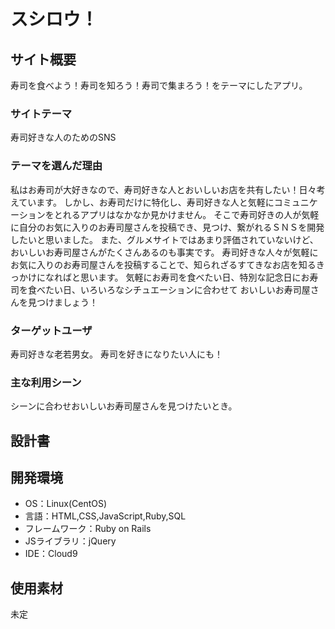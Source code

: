 # スシロウ！

## サイト概要
寿司を食べよう！寿司を知ろう！寿司で集まろう！をテーマにしたアプリ。
### サイトテーマ
寿司好きな人のためのSNS

### テーマを選んだ理由
私はお寿司が大好きなので、寿司好きな人とおいしいお店を共有したい！日々考えています。
しかし、お寿司だけに特化し、寿司好きな人と気軽にコミュニケーションをとれるアプリはなかなか見かけません。
そこで寿司好きの人が気軽に自分のお気に入りのお寿司屋さんを投稿でき、見つけ、繋がれるＳＮＳを開発したいと思いました。
また、グルメサイトではあまり評価されていないけど、おいしいお寿司屋さんがたくさんあるのも事実です。
寿司好きな人々が気軽にお気に入りのお寿司屋さんを投稿することで、知られざるすてきなお店を知るきっかけになればと思います。
気軽にお寿司を食べたい日、特別な記念日にお寿司を食べたい日、いろいろなシチュエーションに合わせて
おいしいお寿司屋さんを見つけましょう！

### ターゲットユーザ
寿司好きな老若男女。
寿司を好きになりたい人にも！

### 主な利用シーン
シーンに合わせおいしいお寿司屋さんを見つけたいとき。

## 設計書


## 開発環境
- OS：Linux(CentOS)
- 言語：HTML,CSS,JavaScript,Ruby,SQL
- フレームワーク：Ruby on Rails
- JSライブラリ：jQuery
- IDE：Cloud9

## 使用素材
未定